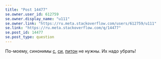 ```yaml
---
title: "Post 14477"
se.owner.user_id: 612759
se.owner.display_name: "u111"
se.owner.link: "https://ru.meta.stackoverflow.com/users/612759/u111"
se.link: "https://ru.meta.stackoverflow.com/q/14477"
se.post_id: 14477
se.post_type: question
---
```

<p>По-моему, синонимы <a href="https://ru.stackoverflow.com/questions/tagged/%d1%81" class="s-tag post-tag" title="показать вопросы с меткой [с]" aria-label="показать вопросы с меткой [с]" rel="tag" aria-labelledby="tag-с-tooltip-container" data-tag-menu-origin="Unknown">с</a>, <a href="https://ru.stackoverflow.com/questions/tagged/%d1%81%d0%b8" class="s-tag post-tag" title="показать вопросы с меткой [си]" aria-label="показать вопросы с меткой [си]" rel="tag" aria-labelledby="tag-си-tooltip-container" data-tag-menu-origin="Unknown">си</a>, <a href="https://ru.stackoverflow.com/questions/tagged/%d0%bf%d0%b8%d1%82%d0%be%d0%bd" class="s-tag post-tag" title="показать вопросы с меткой [питон]" aria-label="показать вопросы с меткой [питон]" rel="tag" aria-labelledby="tag-питон-tooltip-container" data-tag-menu-origin="Unknown">питон</a> не нужны. Их надо убрать!</p>
